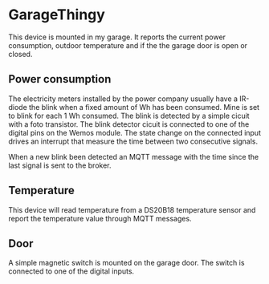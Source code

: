 # GarageThingy
This device is mounted in my garage. It reports the current power consumption, outdoor temperature and if the the garage door is open or closed.

## Power consumption
The electricity meters installed by the power company usually have a IR-diode the blink when a fixed amount of Wh has been consumed. Mine is set to blink for each 1 Wh consumed. The blink is detected by a simple cicuit with a foto transistor. The blink detector cicuit is connected to one of the digital pins on the Wemos module. The state change on the connected input drives an interrupt that measure the time between two consecutive signals.

When a new blink been detected an MQTT message with the time since the last signal is sent to the broker.

## Temperature
This device will read temperature from a DS20B18 temperature sensor and report the temperature value through MQTT messages.

## Door
A simple magnetic switch is mounted on the garage door. The switch is connected to one of the digital inputs. 
